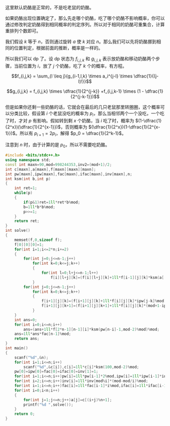 这里默认奶酪是正常的，不是吃老鼠的奶酪。

如果奶酪出现位置确定了，那么先走哪个奶酪，吃了哪个奶酪不影响概率，你可以通过修改判定奶酪得到相同概率的判定序列。所以对于相同的奶酪可重集合，计算重排列个数即可。

我们假设 $k$ 等于 $n$，否则通过旋转 $a$ 使 $k$ 对应 $n$。那么我们可以先将奶酪挪到相同的位置判定，根据前面的推断，概率是一样的。

所以我们可以 dp 了。设 dp 状态为 $f_{i,j,k}$ 和 $g_{i,j,k}$ 表示放奶酪和移动奶酪两个步骤，当前位置为 $i$，放了 $j$ 个奶酪，吃了 $k$ 个的概率，有方程。

$$f_{i,j,k} = \sum_{l \leq j}{g_{i-1,l,k} \times a_i^{j-l} \times \dfrac{1}{(j-l)!}}$$

$$g_{i,j,k} = f_{i,j,k} \times \dfrac{1}{2^{j-k}} +f_{i,j,k-1} \times (1 - \dfrac{1}{2^{j-k-1}})$$

但是如果你还剩一些奶酪的话，它就会在最后的几只老鼠那里转圈圈，这个概率可以分类比较，假设第 $i$ 个老鼠没吃的概率为 $p_i$，那么当相邻两个一个没吃，一个吃了时，才对 $p$ 有影响。假如转到剩 $x$ 个奶酪，当 $i$ 吃了时，概率为   $(1-\dfrac{1}{2^x})(\dfrac{1}{2^{x-1}})$，否则概率为 $(\dfrac{1}{2^x})(1-\dfrac{1}{2^{x-1}})$。所以有 $p_{i+1} = 2p_i$，解得 $p_0 = \dfrac{1}{2^k-1}$。

注意到 $n$ 时，由于计算的是 $p_0$，所以不需要吃奶酪。

```cpp
#include <bits/stdc++.h>
using namespace std;
const int maxn=90,mod=998244353,inv2=(mod+1)/2;
int c[maxn],a[maxn],f[maxn][maxn][maxn];
int pw[maxn],ipw[maxn],fac[maxn],ifac[maxn],inv[maxn],n;
int ksm(int b,int p)
{
    int ret=1;
    while(p)
    {
        if(p&1)ret=1ll*ret*b%mod;
        b=1ll*b*b%mod;
        p>>=1;
    }
    return ret;
}
int solve()
{
    memset(f,0,sizeof f);
    f[0][0][0]=1;
    for(int i=1;i<=2*n;i+=2)
    {
        for(int j=0;j<=n-1;j++)
            for(int k=0;k<=j;k++)
            {
                for(int l=0;l+j<=n-1;l++)
                    f[i][l+j][k]=(f[i][l+j][k]+1ll*f[i-1][j][k]*ksm(a[(i+1)/2],l)%mod*ifac[l]%mod)%mod;
            }  
        for(int j=0;j<=n-1;j++)
            for(int k=0;k<=j;k++)
            {
                f[i+1][j][k]=(f[i+1][j][k]+1ll*f[i][j][k]*ipw[j-k]%mod)%mod;
                f[i+1][j][k+1]=(f[i+1][j][k+1]+1ll*f[i][j][k]*(mod+1-ipw[j-k])%mod)%mod;
            }
    }
    int ans=0;
    for(int i=0;i<=n;i++)
        ans=(ans+1ll*f[2*n-1][n-1][i]*ksm(pw[n-i]-1,mod-2)%mod)%mod;
    ans=1ll*ans*fac[n-1]%mod;
    return ans;
}
int main()
{
    scanf("%d",&n);
    for(int i=1;i<=n;i++)
        scanf("%d",&c[i]),c[i]=1ll*c[i]*ksm(100,mod-2)%mod;
    pw[0]=ipw[0]=fac[0]=ifac[0]=inv[1]=1;
    for(int i=1;i<=n;i++)pw[i]=1ll*pw[i-1]*2%mod,ipw[i]=1ll*ipw[i-1]*inv2%mod;
    for(int i=2;i<=n;i++)inv[i]=1ll*inv[mod%i]*(mod-mod/i)%mod;
    for(int i=1;i<=n;i++)fac[i]=1ll*fac[i-1]*i%mod,ifac[i]=1ll*ifac[i-1]*inv[i]%mod;
    for(int i=0;i<n;i++)
    {
        for(int j=1;j<=n;j++)a[j]=c[(i+j)%n+1];
        printf("%d ",solve());
    }
    return 0;
}
```
